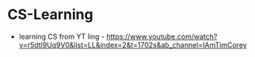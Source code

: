 # CS-Learning
- learning CS from YT ling - https://www.youtube.com/watch?v=r5dtl9Uq9V0&list=LL&index=2&t=1702s&ab_channel=IAmTimCorey
